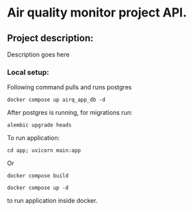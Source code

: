 # Air quality monitor project API. 
## Project description:
Description goes here


### Local setup:
Following command pulls and runs postgres

`docker compose up airq_app_db -d`

After postgres is running, for migrations run:

`alembic upgrade heads`

To run application:

`cd app; uvicorn main:app`


Or

`docker compose build`

`docker compose up -d`

to run application inside docker. 